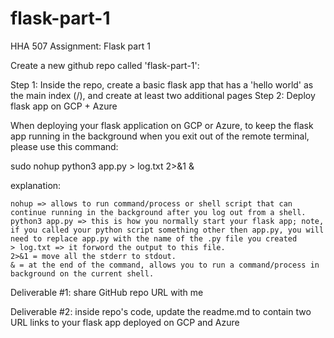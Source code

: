 # flask-part-1
HHA 507 Assignment: Flask part 1


Create a new github repo called 'flask-part-1': 

Step 1: Inside the repo, create a basic flask app that has a 'hello world' as the main index (/), and create at least two additional pages
Step 2: Deploy flask app on GCP + Azure 

When deploying your flask application on GCP or Azure, to keep the flask app running in the background when you exit out of the remote terminal, please use this command: 


sudo nohup python3 app.py > log.txt 2>&1 &


explanation: 

    nohup => allows to run command/process or shell script that can continue running in the background after you log out from a shell.
    python3 app.py => this is how you normally start your flask app; note, if you called your python script something other then app.py, you will need to replace app.py with the name of the .py file you created 
    > log.txt => it forword the output to this file.
    2>&1 = move all the stderr to stdout.
    & = at the end of the command, allows you to run a command/process in background on the current shell.


Deliverable #1: share GitHub repo URL with me

Deliverable #2: inside repo's code, update the readme.md to contain two
URL links to your flask app deployed on GCP and Azure

